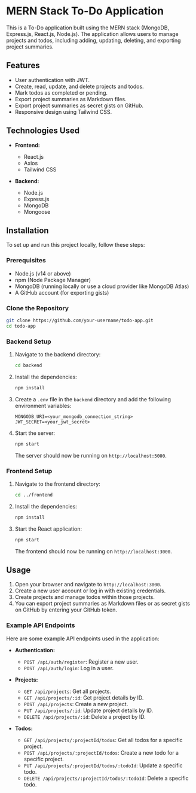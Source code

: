 
# MERN Stack To-Do Application

This is a To-Do application built using the MERN stack (MongoDB, Express.js, React.js, Node.js). The application allows users to manage projects and todos, including adding, updating, deleting, and exporting project summaries.


## Features

- User authentication with JWT.
- Create, read, update, and delete projects and todos.
- Mark todos as completed or pending.
- Export project summaries as Markdown files.
- Export project summaries as secret gists on GitHub.
- Responsive design using Tailwind CSS.

## Technologies Used

- **Frontend:**
  - React.js
  - Axios
  - Tailwind CSS

- **Backend:**
  - Node.js
  - Express.js
  - MongoDB
  - Mongoose

## Installation

To set up and run this project locally, follow these steps:

### Prerequisites

- Node.js (v14 or above)
- npm (Node Package Manager)
- MongoDB (running locally or use a cloud provider like MongoDB Atlas)
- A GitHub account (for exporting gists)

### Clone the Repository

```bash
git clone https://github.com/your-username/todo-app.git
cd todo-app
```

### Backend Setup

1. Navigate to the backend directory:

   ```bash
   cd backend
   ```

2. Install the dependencies:

   ```bash
   npm install
   ```

3. Create a `.env` file in the `backend` directory and add the following environment variables:

   ```plaintext
   MONGODB_URI=<your_mongodb_connection_string>
   JWT_SECRET=<your_jwt_secret>
   ```

4. Start the server:

   ```bash
   npm start
   ```

   The server should now be running on `http://localhost:5000`.

### Frontend Setup

1. Navigate to the frontend directory:

   ```bash
   cd ../frontend
   ```

2. Install the dependencies:

   ```bash
   npm install
   ```

3. Start the React application:

   ```bash
   npm start
   ```

   The frontend should now be running on `http://localhost:3000`.

## Usage

1. Open your browser and navigate to `http://localhost:3000`.
2. Create a new user account or log in with existing credentials.
3. Create projects and manage todos within those projects.
4. You can export project summaries as Markdown files or as secret gists on GitHub by entering your GitHub token.

### Example API Endpoints

Here are some example API endpoints used in the application:

- **Authentication:**
  - `POST /api/auth/register`: Register a new user.
  - `POST /api/auth/login`: Log in a user.

- **Projects:**
  - `GET /api/projects`: Get all projects.
  - `GET /api/projects/:id`: Get project details by ID.
  - `POST /api/projects`: Create a new project.
  - `PUT /api/projects/:id`: Update project details by ID.
  - `DELETE /api/projects/:id`: Delete a project by ID.

- **Todos:**
  - `GET /api/projects/:projectId/todos`: Get all todos for a specific project.
  - `POST /api/projects/:projectId/todos`: Create a new todo for a specific project.
  - `PUT /api/projects/:projectId/todos/:todoId`: Update a specific todo.
  - `DELETE /api/projects/:projectId/todos/:todoId`: Delete a specific todo.
